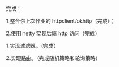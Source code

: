 完成：

1.整合你上次作业的 httpclient/okhttp（完成）；

2.使用 netty 实现后端 http 访问（完成）

1.实现过滤器。（完成）

 2.实现路由。（完成随机策略和轮询策略）